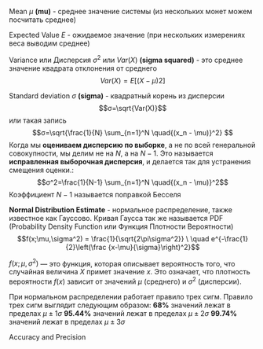Mean $\mu$ **(mu)** - среднее значение системы (из нескольких монет можем посчитать среднее)

Expected Value $E$ - ожидаемое значение (при нескольких измерениях веса выводим среднее)

Variance или Дисперсия $σ^2$ или $Var(X)$ **(sigma squared)** - это среднее значение квадрата отклонения от среднего
$$Var(X)=E[(X−μ)2]$$

Standard deviation $σ$ **(sigma)** - квадратный корень из дисперсии 
$$σ=\sqrt{Var(X)}$$
	или такая запись
$$σ=\sqrt{\frac{1}{N} \sum_{n=1}^N \quad{(x_n - \mu)}^2} $$
Когда мы **оцениваем дисперсию по выборке**, а не по всей генеральной совокупности, мы делим не на $N$, а на $N−1$. Это называется **исправленная выборочная дисперсия**, и делается так для устранения смещения оценки.:
$$σ^2=\frac{1}{N-1} \sum_{n=1}^N \quad{(x_n - \mu)}^2$$
Коэффициент $N − 1$ называется поправкой Бесселя

**Normal Distribution Estimate** - нормальное распределение, также известное как Гауссово.
Кривая Гаусса так же называется PDF (Probability Density Function или Функция Плотности Вероятности) 
$$f(x;\mu,\sigma^2) = \frac{1}{\sqrt{2\pi\sigma^2}} \ \quad e^{-\frac{1}{2}\left(\frac {x-\mu}{\sigma}\right)^2}$$

$f(x;\mu,\sigma^2)$ — это функция, которая описывает вероятность того, что случайная величина $X$ примет значение $x$. Это означает, что плотность вероятности $f(x)$ зависит от значений $\mu$ (среднего) и $\sigma^2$ (дисперсии).

При нормальном распределении работает правило трех сигм. Правило трех сигм выглядит следующим образом:
	**68%** значений лежат в пределах $\mu \pm 1\sigma$
	**95.44%** значений лежат в пределах $\mu \pm 2\sigma$
	**99.74%** значений лежат в пределах $\mu \pm 3\sigma$

Accuracy and Precision
